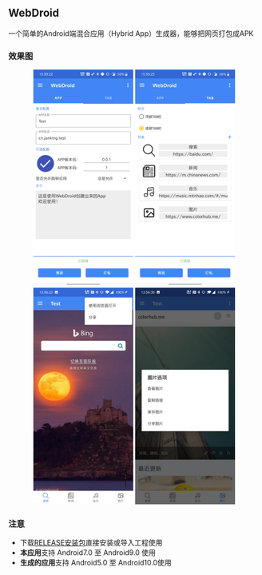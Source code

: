 ## WebDroid
一个简单的Android端混合应用（Hybrid App）生成器，能够把网页打包成APK

### 效果图

<center class="half">    
    <img src="README.assets/Screenshot_20200413-155923.jpg" width="200"/>
    <img src="README.assets/Screenshot_20200413-155925.jpg" width="200"/>
    <img src="README.assets/Screenshot_20200407-135626.jpg" width="200"/>
    <img src="README.assets/Screenshot_20200407-135639.jpg" width="200"/>
</center>

### 注意

* 下载[RELEASE安装包](https://github.com/JankingWon/WebDroid/releases)直接安装或导入工程使用
* **本应用**支持 Android7.0 至 Android9.0 使用
* **生成的应用**支持 Android5.0 至 Android10.0使用